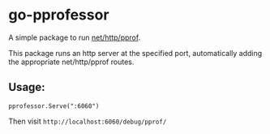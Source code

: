 # go-pprofessor

A simple package to run [net/http/pprof](https://golang.org/pkg/net/http/pprof/).

This package runs an http server at the specified port, automatically adding the appropriate net/http/pprof routes.

## Usage:

```
pprofessor.Serve(":6060")
```

Then visit `http://localhost:6060/debug/pprof/`
